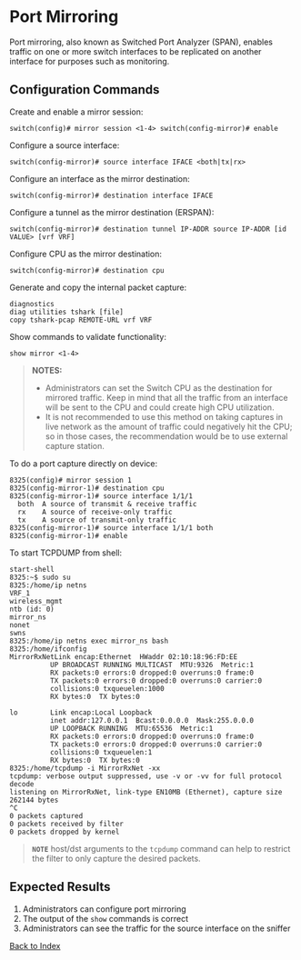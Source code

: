 # Port Mirroring

Port mirroring, also known as Switched Port Analyzer (SPAN), enables traffic on one or more switch interfaces to be replicated on another interface for purposes such as monitoring.

## Configuration Commands

Create and enable a mirror session:

```text
switch(config)# mirror session <1-4> switch(config-mirror)# enable
```

Configure a source interface:

```text
switch(config-mirror)# source interface IFACE <both|tx|rx>
```

Configure an interface as the mirror destination:

```text
switch(config-mirror)# destination interface IFACE
```

Configure a tunnel as the mirror destination (ERSPAN):

```text
switch(config-mirror)# destination tunnel IP-ADDR source IP-ADDR [id VALUE> [vrf VRF]
```

Configure CPU as the mirror destination:

```text
switch(config-mirror)# destination cpu
```

Generate and copy the internal packet capture:

```text
diagnostics
diag utilities tshark [file]
copy tshark-pcap REMOTE-URL vrf VRF
```

Show commands to validate functionality:

```text
show mirror <1-4>
```

> **NOTES:**
> * Administrators can set the Switch CPU as the destination for mirrored traffic. Keep in mind that all the traffic from an  interface will be sent to the CPU and could create high CPU utilization.
> * It is not recommended to use this method on taking captures in live network as the amount of traffic could negatively hit the CPU; so in those cases, the recommendation would be to use external capture station.

To do a port capture directly on device:

```
8325(config)# mirror session 1
8325(config-mirror-1)# destination cpu
8325(config-mirror-1)# source interface 1/1/1
  both  A source of transmit & receive traffic
  rx    A source of receive-only traffic
  tx    A source of transmit-only traffic
8325(config-mirror-1)# source interface 1/1/1 both
8325(config-mirror-1)# enable
```

To start TCPDUMP from shell:

```
start-shell
8325:~$ sudo su
8325:/home/ip netns
VRF_1
wireless_mgmt
ntb (id: 0)
mirror_ns
nonet
swns
8325:/home/ip netns exec mirror_ns bash
8325:/home/ifconfig
MirrorRxNetLink encap:Ethernet  HWaddr 02:10:18:96:FD:EE
          UP BROADCAST RUNNING MULTICAST  MTU:9326  Metric:1
          RX packets:0 errors:0 dropped:0 overruns:0 frame:0
          TX packets:0 errors:0 dropped:0 overruns:0 carrier:0
          collisions:0 txqueuelen:1000
          RX bytes:0  TX bytes:0

lo        Link encap:Local Loopback
          inet addr:127.0.0.1  Bcast:0.0.0.0  Mask:255.0.0.0
          UP LOOPBACK RUNNING  MTU:65536  Metric:1
          RX packets:0 errors:0 dropped:0 overruns:0 frame:0
          TX packets:0 errors:0 dropped:0 overruns:0 carrier:0
          collisions:0 txqueuelen:1
          RX bytes:0  TX bytes:0
8325:/home/tcpdump -i MirrorRxNet -xx
tcpdump: verbose output suppressed, use -v or -vv for full protocol decode
listening on MirrorRxNet, link-type EN10MB (Ethernet), capture size 262144 bytes
^C
0 packets captured
0 packets received by filter
0 packets dropped by kernel
```

> **`NOTE`** host/dst arguments to the `tcpdump` command can help to restrict the filter to only capture the desired packets.

## Expected Results

1. Administrators can configure port mirroring
2. The output of the `show` commands is correct
3. Administrators can see the traffic for the source interface on the sniffer

[Back to Index](../README.md)
